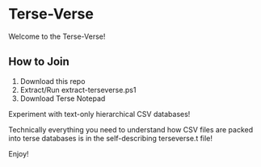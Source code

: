 # Terse-Verse

Welcome to the Terse-Verse!

## How to Join

1. Download this repo
2. Extract/Run extract-terseverse.ps1
3. Download Terse Notepad

Experiment with text-only hierarchical CSV databases!

Technically everything you need to understand how CSV files are packed into terse databases is in the self-describing terseverse.t file!

Enjoy!